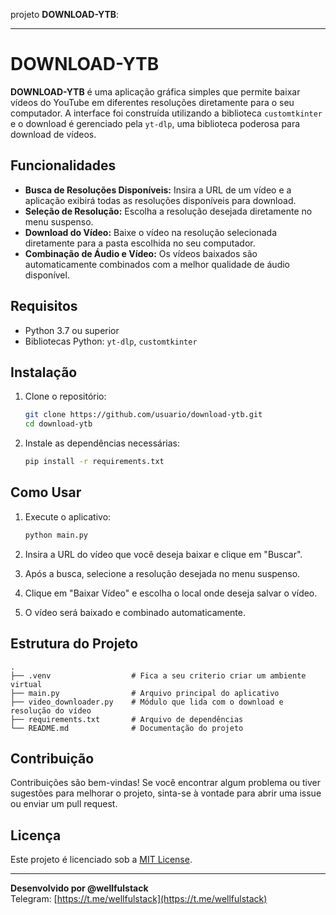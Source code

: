 projeto **DOWNLOAD-YTB**:

---

# DOWNLOAD-YTB

**DOWNLOAD-YTB** é uma aplicação gráfica simples que permite baixar vídeos do YouTube em diferentes resoluções diretamente para o seu computador. A interface foi construída utilizando a biblioteca `customtkinter` e o download é gerenciado pela `yt-dlp`, uma biblioteca poderosa para download de vídeos.

## Funcionalidades

- **Busca de Resoluções Disponíveis:** Insira a URL de um vídeo e a aplicação exibirá todas as resoluções disponíveis para download.
- **Seleção de Resolução:** Escolha a resolução desejada diretamente no menu suspenso.
- **Download do Vídeo:** Baixe o vídeo na resolução selecionada diretamente para a pasta escolhida no seu computador.
- **Combinação de Áudio e Vídeo:** Os vídeos baixados são automaticamente combinados com a melhor qualidade de áudio disponível.

## Requisitos

- Python 3.7 ou superior
- Bibliotecas Python: `yt-dlp`, `customtkinter`

## Instalação

1. Clone o repositório:
   ```bash
   git clone https://github.com/usuario/download-ytb.git
   cd download-ytb
   ```

2. Instale as dependências necessárias:
   ```bash
   pip install -r requirements.txt
   ```

## Como Usar

1. Execute o aplicativo:
   ```bash
   python main.py
   ```

2. Insira a URL do vídeo que você deseja baixar e clique em "Buscar".
   
3. Após a busca, selecione a resolução desejada no menu suspenso.
   
4. Clique em "Baixar Vídeo" e escolha o local onde deseja salvar o vídeo.

5. O vídeo será baixado e combinado automaticamente.

## Estrutura do Projeto

```plaintext
.
├── .venv                  # Fica a seu criterio criar um ambiente virtual
├── main.py                # Arquivo principal do aplicativo
├── video_downloader.py    # Módulo que lida com o download e resolução do vídeo
├── requirements.txt       # Arquivo de dependências
└── README.md              # Documentação do projeto
```

## Contribuição

Contribuições são bem-vindas! Se você encontrar algum problema ou tiver sugestões para melhorar o projeto, sinta-se à vontade para abrir uma issue ou enviar um pull request.

## Licença

Este projeto é licenciado sob a [MIT License](LICENSE).

---

**Desenvolvido por @wellfulstack**  
Telegram: [https://t.me/wellfulstack](https://t.me/wellfulstack)
